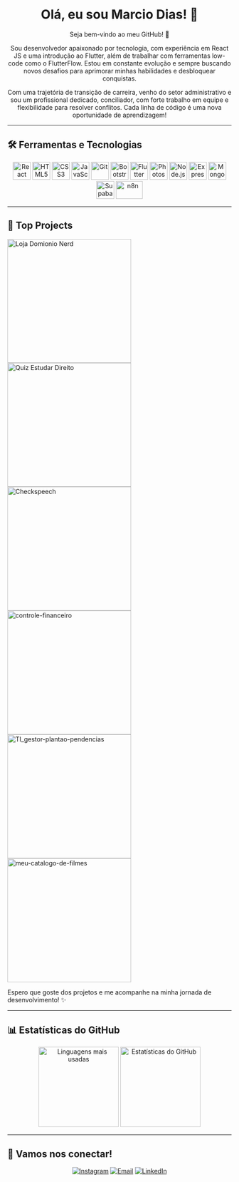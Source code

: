 <div align="center">
  <h1>Olá, eu sou <strong>Marcio Dias</strong>! 👋</h1>
  <p>Seja bem-vindo ao meu GitHub! 🚀</p>

  <p>Sou desenvolvedor apaixonado por tecnologia, com experiência em React JS e uma introdução ao Flutter, além de trabalhar com ferramentas low-code como o FlutterFlow. Estou em constante evolução e sempre buscando novos desafios para aprimorar minhas habilidades e desbloquear conquistas.</p>

  <p>Com uma trajetória de transição de carreira, venho do setor administrativo e sou um profissional dedicado, conciliador, com forte trabalho em equipe e flexibilidade para resolver conflitos. Cada linha de código é uma nova oportunidade de aprendizagem!</p>
</div>

---

## 🛠 Ferramentas e Tecnologias

<div align="center">
  <img src="https://cdn.jsdelivr.net/gh/devicons/devicon/icons/react/react-original.svg" width="40" height="40" alt="React"/>
  <img src="https://cdn.jsdelivr.net/gh/devicons/devicon/icons/html5/html5-original.svg" width="40" height="40" alt="HTML5"/>
  <img src="https://cdn.jsdelivr.net/gh/devicons/devicon/icons/css3/css3-original.svg" width="40" height="40" alt="CSS3"/>
  <img src="https://cdn.jsdelivr.net/gh/devicons/devicon/icons/javascript/javascript-original.svg" width="40" height="40" alt="JavaScript"/>
  <img src="https://cdn.jsdelivr.net/gh/devicons/devicon/icons/git/git-original.svg" width="40" height="40" alt="Git"/>
  <img src="https://cdn.jsdelivr.net/gh/devicons/devicon/icons/bootstrap/bootstrap-plain.svg" width="40" height="40" alt="Bootstrap"/>
  <img src="https://cdn.jsdelivr.net/gh/devicons/devicon/icons/flutter/flutter-original.svg" width="40" height="40" alt="Flutter"/>
  <img src="https://cdn.jsdelivr.net/gh/devicons/devicon/icons/photoshop/photoshop-plain.svg" width="40" height="40" alt="Photoshop"/>
  <img src="https://cdn.jsdelivr.net/gh/devicons/devicon/icons/nodejs/nodejs-original.svg" width="40" height="40" alt="Node.js"/>
  <img src="https://cdn.jsdelivr.net/gh/devicons/devicon/icons/express/express-original.svg" width="40" height="40" alt="Express"/>
  <img src="https://cdn.jsdelivr.net/gh/devicons/devicon/icons/mongodb/mongodb-original.svg" width="40" height="40" alt="MongoDB"/>
  <img src="https://cdn.jsdelivr.net/gh/devicons/devicon/icons/supabase/supabase-original.svg" width="40" height="40" alt="Supabase"/>
  <img src="https://img.shields.io/badge/n8n-FF5722?style=for-the-badge&logo=n8n&logoColor=white" width="60" height="40" alt="n8n"/>
</div>

---

## 🧩 Top Projects
<p>
  <a href="https://lojadominionerd.com.br">
    <img width="278" src="https://denvercoder1-github-readme-stats.vercel.app/api/pin/?username=MarcioBADias&repo=dominioNerd-list&theme=dark&bg_color=0D1017&title_color=E8EDF3&hide_border=false&icon_color=E8EDF3&show_icons=false&border_radius=0" alt="Loja Domionio Nerd">
  </a>
  <a href="https://github.com/MarcioBADias/quiz-estudar-direito">
    <img width="278" src="https://denvercoder1-github-readme-stats.vercel.app/api/pin/?username=MarcioBADias&repo=quiz-estudar-direito&theme=dark&bg_color=0D1017&title_color=E8EDF3&hide_border=false&icon_color=E8EDF3&show_icons=false&border_radius=0" alt="Quiz Estudar Direito">
  </a>
  <a href="https://github.com/MarcioBADias/checkspeech">
    <img width="278" src="https://denvercoder1-github-readme-stats.vercel.app/api/pin/?username=MarcioBADias&repo=checkspeech&theme=dark&bg_color=0D1017&title_color=E8EDF3&hide_border=false&icon_color=E8EDF3&show_icons=false&border_radius=0" alt="Checkspeech">
  </a>
  <a href="https://controle-financeiro-pessoal-simples.netlify.app/">
    <img width="278" src="https://denvercoder1-github-readme-stats.vercel.app/api/pin/?username=MarcioBADias&repo=controle-financeiro&theme=dark&bg_color=0D1017&title_color=E8EDF3&hide_color=false&icon_color=E8EDF3&show_icons=false&border_radius=0" alt="controle-financeiro">
  </a>
  <a href="https://ti-plantao.netlify.app/">
    <img width="278" src="https://denvercoder1-github-readme-stats.vercel.app/api/pin/?username=MarcioBADias&repo=TI_gestor-plantao-pendencias&theme=dark&bg_color=0D1017&title_color=E8EDF3&hide_border=false&icon_color=E8EDF3&show_icons=false&border_radius=0" alt="TI_gestor-plantao-pendencias">
  </a>
  <a href="https://meu-catalogo-de-filmes.netlify.app/">
    <img width="278" src="https://denvercoder1-github-readme-stats.vercel.app/api/pin/?username=MarcioBADias&repo=me-avalia&theme=dark&bg_color=0D1017&title_color=E8EDF3&hide_border=false&icon_color=E8EDF3&show_icons=false&border_radius=0" alt="meu-catalogo-de-filmes">
  </a>
</p>

Espero que goste dos projetos e me acompanhe na minha jornada de desenvolvimento! ✨

---

## 📊 Estatísticas do GitHub

<div align="center">
  <img height="180em" src="https://github-readme-stats.vercel.app/api/top-langs/?username=MarcioBADias&layout=compact&langs_count=7&theme=dracula" alt="Linguagens mais usadas"/>
  <img height="180em" src="https://github-readme-stats.vercel.app/api?username=MarcioBADias&show_icons=true&theme=dracula&include_all_commits=true&count_private=true" alt="Estatísticas do GitHub"/>
</div>

---

## 📱 Vamos nos conectar!

<div align="center">
  <a href="https://instagram.com/marcio_nr" target="_blank"><img src="https://img.shields.io/badge/-Instagram-%23E4405F?style=for-the-badge&logo=instagram&logoColor=white" target="_blank" alt="Instagram"></a>
  <a href="mailto:marcio.b.a.dias@gmail.com"><img src="https://img.shields.io/badge/Gmail-D14836?style=for-the-badge&logo=gmail&logoColor=white" target="_blank" alt="Email"></a>
  <a href="https://www.linkedin.com/in/marcio-breno-augusto-dias-23a84ab4" target="_blank"><img src="https://img.shields.io/badge/-LinkedIn-%230077B5?style=for-the-badge&logo=linkedin&logoColor=white" target="_blank" alt="LinkedIn"></a>
</div>
